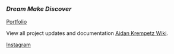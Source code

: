 ### _Dream Make Discover_ 


[Portfolio](https://aidankrempetz.notion.site/Aidan-Krempetz-Portfolio-1118ca62a82c8078b429f38091cf2e9f) 

View all project updates and documentation [Aidan Krempetz Wiki](https://aidankrempetz.notion.site/6f43c59dd9c74f1e8ce4a4b09b505c36?v=4e73653ae13945bc930da324224e5579&pvs=4).

[Instagram](https://www.instagram.com/aidankrempetz)
